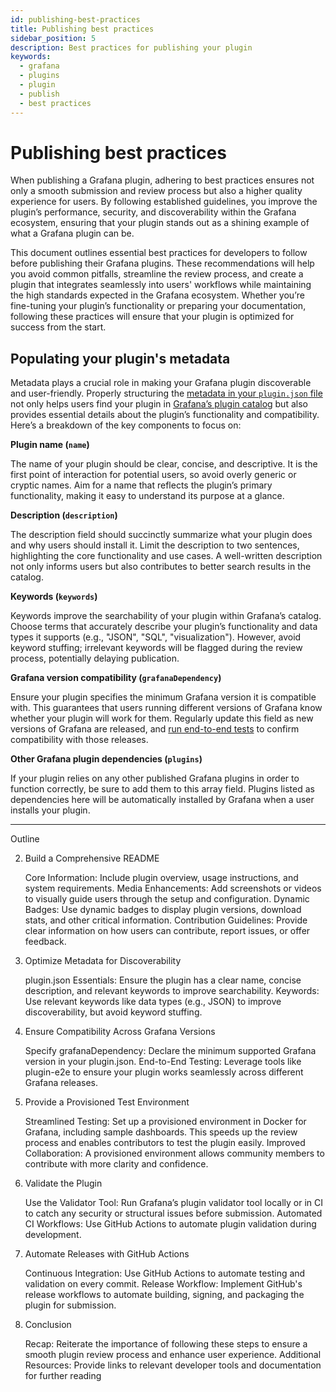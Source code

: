 ```yaml
---
id: publishing-best-practices
title: Publishing best practices
sidebar_position: 5
description: Best practices for publishing your plugin
keywords:
  - grafana
  - plugins
  - plugin
  - publish
  - best practices
---
```


# Publishing best practices

When publishing a Grafana plugin, adhering to best practices ensures not only a smooth submission and review process but also a higher quality experience for users. By following established guidelines, you improve the plugin’s performance, security, and discoverability within the Grafana ecosystem, ensuring that your plugin stands out as a shining example of what a Grafana plugin can be.

This document outlines essential best practices for developers to follow before publishing their Grafana plugins. These recommendations will help you avoid common pitfalls, streamline the review process, and create a plugin that integrates seamlessly into users' workflows while maintaining the high standards expected in the Grafana ecosystem. Whether you’re fine-tuning your plugin’s functionality or preparing your documentation, following these practices will ensure that your plugin is optimized for success from the start.

## Populating your plugin's metadata

Metadata plays a crucial role in making your Grafana plugin discoverable and user-friendly. Properly structuring the [metadata in your `plugin.json` file](../reference/metadata.md) not only helps users find your plugin in [Grafana’s plugin catalog](https://grafana.com/grafana/plugins/) but also provides essential details about the plugin’s functionality and compatibility. Here’s a breakdown of the key components to focus on:

**Plugin name (`name`)**

The name of your plugin should be clear, concise, and descriptive. It is the first point of interaction for potential users, so avoid overly generic or cryptic names. Aim for a name that reflects the plugin’s primary functionality, making it easy to understand its purpose at a glance.

**Description (`description`)**

The description field should succinctly summarize what your plugin does and why users should install it. Limit the description to two sentences, highlighting the core functionality and use cases. A well-written description not only informs users but also contributes to better search results in the catalog.

**Keywords (`keywords`)**

Keywords improve the searchability of your plugin within Grafana’s catalog. Choose terms that accurately describe your plugin’s functionality and data types it supports (e.g., "JSON", "SQL", "visualization"). However, avoid keyword stuffing; irrelevant keywords will be flagged during the review process, potentially delaying publication.

**Grafana version compatibility (`grafanaDependency`)**

Ensure your plugin specifies the minimum Grafana version it is compatible with. This guarantees that users running different versions of Grafana know whether your plugin will work for them. Regularly update this field as new versions of Grafana are released, and [run end-to-end tests](../e2e-test-a-plugin/introduction.md) to confirm compatibility with those releases.

**Other Grafana plugin dependencies (`plugins`)**

If your plugin relies on any other published Grafana plugins in order to function correctly, be sure to add them to this array field. Plugins listed as dependencies here will be automatically installed by Grafana when a user installs your plugin.

---

Outline

2. Build a Comprehensive README

   Core Information: Include plugin overview, usage instructions, and system requirements.
   Media Enhancements: Add screenshots or videos to visually guide users through the setup and configuration.
   Dynamic Badges: Use dynamic badges to display plugin versions, download stats, and other critical information.
   Contribution Guidelines: Provide clear information on how users can contribute, report issues, or offer feedback.

3. Optimize Metadata for Discoverability

   plugin.json Essentials: Ensure the plugin has a clear name, concise description, and relevant keywords to improve searchability.
   Keywords: Use relevant keywords like data types (e.g., JSON) to improve discoverability, but avoid keyword stuffing.

4. Ensure Compatibility Across Grafana Versions

   Specify grafanaDependency: Declare the minimum supported Grafana version in your plugin.json.
   End-to-End Testing: Leverage tools like plugin-e2e to ensure your plugin works seamlessly across different Grafana releases.

5. Provide a Provisioned Test Environment

   Streamlined Testing: Set up a provisioned environment in Docker for Grafana, including sample dashboards. This speeds up the review process and enables contributors to test the plugin easily.
   Improved Collaboration: A provisioned environment allows community members to contribute with more clarity and confidence.

6. Validate the Plugin

   Use the Validator Tool: Run Grafana’s plugin validator tool locally or in CI to catch any security or structural issues before submission.
   Automated CI Workflows: Use GitHub Actions to automate plugin validation during development.

7. Automate Releases with GitHub Actions

   Continuous Integration: Use GitHub Actions to automate testing and validation on every commit.
   Release Workflow: Implement GitHub's release workflows to automate building, signing, and packaging the plugin for submission.

8. Conclusion

   Recap: Reiterate the importance of following these steps to ensure a smooth plugin review process and enhance user experience.
   Additional Resources: Provide links to relevant developer tools and documentation for further reading
